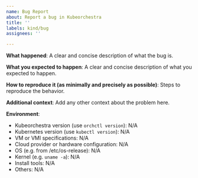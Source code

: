 ```yaml
---
name: Bug Report
about: Report a bug in Kubeorchestra
title: ''
labels: kind/bug
assignees: ''

---
```

<!-- Make sure that you visit our User Guide for Kubeorchestra.
-->

**What happened**:
A clear and concise description of what the bug is.

**What you expected to happen**:
A clear and concise description of what you expected to happen.

**How to reproduce it (as minimally and precisely as possible)**:
Steps to reproduce the behavior.

**Additional context**:
Add any other context about the problem here.

**Environment**:
- Kubeorchestra version (use `orchctl version`): N/A
- Kubernetes version (use `kubectl version`): N/A
- VM or VMI specifications: N/A
- Cloud provider or hardware configuration: N/A
- OS (e.g. from /etc/os-release): N/A
- Kernel (e.g. `uname -a`): N/A
- Install tools: N/A
- Others: N/A
